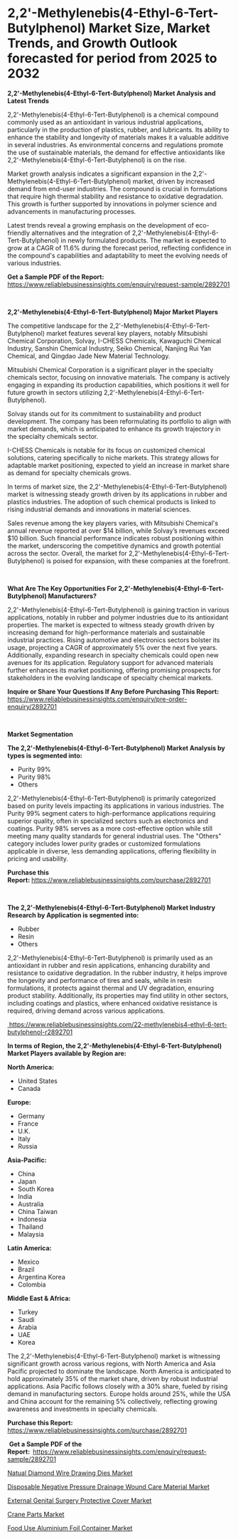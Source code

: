 <p><h1>2,2'-Methylenebis(4-Ethyl-6-Tert-Butylphenol) Market Size, Market Trends, and Growth Outlook forecasted for period from 2025 to 2032</h1></p><p><strong>2,2'-Methylenebis(4-Ethyl-6-Tert-Butylphenol) Market Analysis and Latest Trends</strong></p>
<p><p>2,2'-Methylenebis(4-Ethyl-6-Tert-Butylphenol) is a chemical compound commonly used as an antioxidant in various industrial applications, particularly in the production of plastics, rubber, and lubricants. Its ability to enhance the stability and longevity of materials makes it a valuable additive in several industries. As environmental concerns and regulations promote the use of sustainable materials, the demand for effective antioxidants like 2,2'-Methylenebis(4-Ethyl-6-Tert-Butylphenol) is on the rise.</p><p>Market growth analysis indicates a significant expansion in the 2,2'-Methylenebis(4-Ethyl-6-Tert-Butylphenol) market, driven by increased demand from end-user industries. The compound is crucial in formulations that require high thermal stability and resistance to oxidative degradation. This growth is further supported by innovations in polymer science and advancements in manufacturing processes.</p><p>Latest trends reveal a growing emphasis on the development of eco-friendly alternatives and the integration of 2,2'-Methylenebis(4-Ethyl-6-Tert-Butylphenol) in newly formulated products. The market is expected to grow at a CAGR of 11.6% during the forecast period, reflecting confidence in the compound's capabilities and adaptability to meet the evolving needs of various industries.</p></p>
<p><strong>Get a Sample PDF of the Report:&nbsp;</strong> <a href="https://www.reliablebusinessinsights.com/enquiry/request-sample/2892701?utm_campaign=1106&utm_medium=2&utm_source=Github&utm_content=ia&utm_term=15032025&utm_id=22-methylenebis4-ethyl-6-tert-butylphenol">https://www.reliablebusinessinsights.com/enquiry/request-sample/2892701</a></p>
<p>&nbsp;</p>
<p><strong>2,2'-Methylenebis(4-Ethyl-6-Tert-Butylphenol) Major Market Players</strong></p>
<p><p>The competitive landscape for the 2,2'-Methylenebis(4-Ethyl-6-Tert-Butylphenol) market features several key players, notably Mitsubishi Chemical Corporation, Solvay, I-CHESS Chemicals, Kawaguchi Chemical Industry, Sanshin Chemical Industry, Seiko Chemical, Nanjing Rui Yan Chemical, and Qingdao Jade New Material Technology.</p><p>Mitsubishi Chemical Corporation is a significant player in the specialty chemicals sector, focusing on innovative materials. The company is actively engaging in expanding its production capabilities, which positions it well for future growth in sectors utilizing 2,2'-Methylenebis(4-Ethyl-6-Tert-Butylphenol).</p><p>Solvay stands out for its commitment to sustainability and product development. The company has been reformulating its portfolio to align with market demands, which is anticipated to enhance its growth trajectory in the specialty chemicals sector.</p><p>I-CHESS Chemicals is notable for its focus on customized chemical solutions, catering specifically to niche markets. This strategy allows for adaptable market positioning, expected to yield an increase in market share as demand for specialty chemicals grows.</p><p>In terms of market size, the 2,2'-Methylenebis(4-Ethyl-6-Tert-Butylphenol) market is witnessing steady growth driven by its applications in rubber and plastics industries. The adoption of such chemical products is linked to rising industrial demands and innovations in material sciences.</p><p>Sales revenue among the key players varies, with Mitsubishi Chemical's annual revenue reported at over $14 billion, while Solvay’s revenues exceed $10 billion. Such financial performance indicates robust positioning within the market, underscoring the competitive dynamics and growth potential across the sector. Overall, the market for 2,2'-Methylenebis(4-Ethyl-6-Tert-Butylphenol) is poised for expansion, with these companies at the forefront.</p></p>
<p>&nbsp;</p>
<p><strong>What Are The Key Opportunities For 2,2'-Methylenebis(4-Ethyl-6-Tert-Butylphenol) Manufacturers?</strong></p>
<p><p>2,2'-Methylenebis(4-Ethyl-6-Tert-Butylphenol) is gaining traction in various applications, notably in rubber and polymer industries due to its antioxidant properties. The market is expected to witness steady growth driven by increasing demand for high-performance materials and sustainable industrial practices. Rising automotive and electronics sectors bolster its usage, projecting a CAGR of approximately 5% over the next five years. Additionally, expanding research in specialty chemicals could open new avenues for its application. Regulatory support for advanced materials further enhances its market positioning, offering promising prospects for stakeholders in the evolving landscape of specialty chemical markets.</p></p>
<p><strong>Inquire or Share Your Questions If Any Before Purchasing This Report:</strong> <a href="https://www.reliablebusinessinsights.com/enquiry/pre-order-enquiry/2892701?utm_campaign=1106&utm_medium=2&utm_source=Github&utm_content=ia&utm_term=15032025&utm_id=22-methylenebis4-ethyl-6-tert-butylphenol">https://www.reliablebusinessinsights.com/enquiry/pre-order-enquiry/2892701</a></p>
<p>&nbsp;</p>
<p><strong>Market Segmentation</strong></p>
<p><strong>The 2,2'-Methylenebis(4-Ethyl-6-Tert-Butylphenol) Market Analysis by types is segmented into:</strong></p>
<p><ul><li>Purity 99%</li><li>Purity 98%</li><li>Others</li></ul></p>
<p><p>2,2'-Methylenebis(4-Ethyl-6-Tert-Butylphenol) is primarily categorized based on purity levels impacting its applications in various industries. The Purity 99% segment caters to high-performance applications requiring superior quality, often in specialized sectors such as electronics and coatings. Purity 98% serves as a more cost-effective option while still meeting many quality standards for general industrial uses. The "Others" category includes lower purity grades or customized formulations applicable in diverse, less demanding applications, offering flexibility in pricing and usability.</p></p>
<p><strong>Purchase this Report:&nbsp;</strong><a href="https://www.reliablebusinessinsights.com/purchase/2892701?utm_campaign=1106&utm_medium=2&utm_source=Github&utm_content=ia&utm_term=15032025&utm_id=22-methylenebis4-ethyl-6-tert-butylphenol">https://www.reliablebusinessinsights.com/purchase/2892701</a></p>
<p>&nbsp;</p>
<p><strong>The 2,2'-Methylenebis(4-Ethyl-6-Tert-Butylphenol) Market Industry Research by Application is segmented into:</strong></p>
<p><ul><li>Rubber</li><li>Resin</li><li>Others</li></ul></p>
<p><p>2,2'-Methylenebis(4-Ethyl-6-Tert-Butylphenol) is primarily used as an antioxidant in rubber and resin applications, enhancing durability and resistance to oxidative degradation. In the rubber industry, it helps improve the longevity and performance of tires and seals, while in resin formulations, it protects against thermal and UV degradation, ensuring product stability. Additionally, its properties may find utility in other sectors, including coatings and plastics, where enhanced oxidative resistance is required, driving demand across various applications.</p></p>
<p><a href="https://www.reliablebusinessinsights.com/22-methylenebis4-ethyl-6-tert-butylphenol-r2892701?utm_campaign=1106&utm_medium=2&utm_source=Github&utm_content=ia&utm_term=15032025&utm_id=22-methylenebis4-ethyl-6-tert-butylphenol">&nbsp;https://www.reliablebusinessinsights.com/22-methylenebis4-ethyl-6-tert-butylphenol-r2892701</a></p>
<p><strong>In terms of Region, the 2,2'-Methylenebis(4-Ethyl-6-Tert-Butylphenol) Market Players available by Region are:</strong></p>
<p>
    <p> <strong> North America: </strong>
        <ul>
            <li>United States</li>
            <li>Canada</li>
        </ul>
        </p> 
    <p> <strong> Europe: </strong>
        <ul>
            <li>Germany</li>
            <li>France</li>
            <li>U.K.</li>
            <li>Italy</li>
            <li>Russia</li>
        </ul>
        </p> 
    <p> <strong> Asia-Pacific: </strong>
        <ul>
            <li>China</li>
            <li>Japan</li>
            <li>South Korea</li>
            <li>India</li>
            <li>Australia</li>
            <li>China Taiwan</li>
            <li>Indonesia</li>
            <li>Thailand</li>
            <li>Malaysia</li>
        </ul>
        </p> 
    <p> <strong> Latin America: </strong>
        <ul>
            <li>Mexico</li>
            <li>Brazil</li>
            <li>Argentina Korea</li>
            <li>Colombia</li>
        </ul>
        </p> 
    <p> <strong> Middle East & Africa: </strong>
        <ul>
            <li>Turkey</li>
            <li>Saudi</li>
            <li>Arabia</li>
            <li>UAE</li>
            <li>Korea</li>
        </ul>
    </p>
    </p>
<p><p>The 2,2'-Methylenebis(4-Ethyl-6-Tert-Butylphenol) market is witnessing significant growth across various regions, with North America and Asia Pacific projected to dominate the landscape. North America is anticipated to hold approximately 35% of the market share, driven by robust industrial applications. Asia Pacific follows closely with a 30% share, fueled by rising demand in manufacturing sectors. Europe holds around 25%, while the USA and China account for the remaining 5% collectively, reflecting growing awareness and investments in specialty chemicals.</p></p>
<p><strong>Purchase this Report: </strong><a href="https://www.reliablebusinessinsights.com/purchase/2892701?utm_campaign=1106&utm_medium=2&utm_source=Github&utm_content=ia&utm_term=15032025&utm_id=22-methylenebis4-ethyl-6-tert-butylphenol">https://www.reliablebusinessinsights.com/purchase/2892701</a></p>
<p>&nbsp;<strong>Get a Sample PDF of the Report:&nbsp;&nbsp;</strong><a href="https://www.reliablebusinessinsights.com/enquiry/request-sample/2892701?utm_campaign=1106&utm_medium=2&utm_source=Github&utm_content=ia&utm_term=15032025&utm_id=22-methylenebis4-ethyl-6-tert-butylphenol">https://www.reliablebusinessinsights.com/enquiry/request-sample/2892701</a></p>
<p><strong></strong></p>
<p><p><a href="https://github.com/abdhsheila7/Market-Research-Report-List-1/blob/main/natual-diamond-wire-drawing-dies-market.md?utm_campaign=1106&utm_medium=2&utm_source=Github&utm_content=ia&utm_term=15032025&utm_id=22-methylenebis4-ethyl-6-tert-butylphenol">Natual Diamond Wire Drawing Dies Market</a></p><p><a href="https://github.com/dringmurza6r/Market-Research-Report-List-1/blob/main/disposable-negative-pressure-drainage-wound-care-material-market.md?utm_campaign=1106&utm_medium=2&utm_source=Github&utm_content=ia&utm_term=15032025&utm_id=22-methylenebis4-ethyl-6-tert-butylphenol">Disposable Negative Pressure Drainage Wound Care Material Market</a></p><p><a href="https://github.com/rumaskdallys2/Market-Research-Report-List-1/blob/main/external-genital-surgery-protective-cover-market.md?utm_campaign=1106&utm_medium=2&utm_source=Github&utm_content=ia&utm_term=15032025&utm_id=22-methylenebis4-ethyl-6-tert-butylphenol">External Genital Surgery Protective Cover Market</a></p><p><a href="https://github.com/gasikcalbos8/Market-Research-Report-List-1/blob/main/crane-parts-market.md?utm_campaign=1106&utm_medium=2&utm_source=Github&utm_content=ia&utm_term=15032025&utm_id=22-methylenebis4-ethyl-6-tert-butylphenol">Crane Parts Market</a></p><p><a href="https://github.com/godekkutero4/Market-Research-Report-List-1/blob/main/food-use-aluminium-foil-container-market.md?utm_campaign=1106&utm_medium=2&utm_source=Github&utm_content=ia&utm_term=15032025&utm_id=22-methylenebis4-ethyl-6-tert-butylphenol">Food Use Aluminium Foil Container Market</a></p></p>